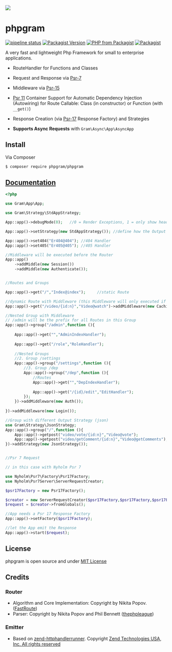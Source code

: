 [![](https://gitlab.com/grammm/php-gram/phpgram/raw/master/docs/img/Feather_writing.svg.png)](https://gitlab.com/grammm/php-gram/phpgram)

# phpgram

[![pipeline status](https://gitlab.com/grammm/php-gram/phpgram/badges/master/pipeline.svg)](https://gitlab.com/grammm/php-gram/phpgram/commits/master)
[![Packagist Version](https://img.shields.io/packagist/v/phpgram/phpgram)](https://packagist.org/packages/phpgram/phpgram)
[![PHP from Packagist](https://img.shields.io/packagist/php-v/phpgram/phpgram)](https://gitlab.com/grammm/php-gram/phpgram/blob/master/composer.json)
[![Packagist](https://img.shields.io/packagist/l/phpgram/phpgram)](https://gitlab.com/grammm/php-gram/phpgram/blob/master/LICENSE)

A very fast and lightweight Php Framework for small to enterprise applications.

- RouteHandler for Functions and Classes

- Request and Response via [Psr-7](https://www.php-fig.org/psr/psr-7/) 

- Middleware via [Psr-15](https://www.php-fig.org/psr/psr-15/) 

- [Psr 11](https://www.php-fig.org/psr/psr-11/) Container Support for Automatic Dependency Injection (Autowiring) for Route Callable: Class (in constructor) or Function (with ``__get()``)

- Response Creation (via [Psr-17](https://www.php-fig.org/psr/psr-17/) Response Factory) and Strategies

- **Supports Async Requests** with `Gram\Async\App\AsyncApp`

## Install

Via Composer

``` bash
$ composer require phpgram/phpgram
```

## [Documentation](https://gitlab.com/grammm/php-gram/phpgram/blob/master/docs/index.md)

````php
<?php

use Gram\App\App;

use Gram\Strategy\StdAppStrategy;

App::app()->debugMode(0);	//0 = Render Exceptions, 1 = only show headline, 2 = show nothing

App::app()->setStrategy(new StdAppStrategy()); //define how the Output will be created

App::app()->set404("Er404@404"); //404 Handler
App::app()->set405("Er405@405"); //405 Handler

//Middleware will be executed before the Router
App::app()
	->addMiddle(new Session())
	->addMiddle(new Authenticate());


//Routes and Groups

App::app()->get("/","Index@index"); 	//static Route

//dynamic Route with Middleware (this Middleware will only executed if the Routes is matched
App::app()->get("/video/{id:n}","Video@watch")->addMiddleware(new Caching);

//Nested Group with Middleware
// /admin will be the prefix for all Routes in this Group
App::app()->group("/admin",function (){
	
	App::app()->get("","AdminIndexHandler");
	
	App::app()->get("/role","RoleHandler");
	
	//Nested Groups
	//2. Group /settings
	App::app()->group("/settings",function (){
		//3. Group /dep
		App::app()->group("/dep",function (){
			//Routes
			App::app()->get("","DepIndexHandler");
			
			App::app()->get("/{id}/edit","EditHandler");
		});
	})->addMiddleware(new Auth());
	
})->addMiddleware(new Login());

//Group with different Output Strategy (json)
use Gram\Strategy\JsonStrategy;
App::app()->group("/",function (){
	App::app()->getpost("video/vote/{id:n}","Video@vote");
	App::app()->getpost("video/getComment/{id:n}","Video@getComments");
})->addStrategy(new JsonStrategy());


//Psr 7 Request

// in this case with Nyholm Psr 7

use Nyholm\Psr7\Factory\Psr17Factory;
use Nyholm\Psr7Server\ServerRequestCreator;

$psr17Factory = new Psr17Factory();

$creator = new ServerRequestCreator($psr17Factory,$psr17Factory,$psr17Factory,$psr17Factory);
$request = $creator->fromGlobals();

//App needs a Psr 17 Response Factory
App::app()->setFactory($psr17Factory);

//let the App emit the Response
App::app()->start($request);
````

## License

phpgram is open source and under [MIT License](https://gitlab.com/grammm/php-gram/phpgram/blob/master/LICENSE)

## Credits
### Router
- Algorithm and Core Implementation: Copyright by Nikita Popov. ([FastRoute](https://github.com/nikic/FastRoute))
- Parser: Copyright by Nikita Popov and Phil Bennett ([thephpleague](https://github.com/thephpleague/route))

### Emitter
- Based on [zend-httphandlerrunner](https://github.com/zendframework/zend-httphandlerrunner). Copyright [Zend Technologies USA, Inc. All rights reserved](https://github.com/zendframework/zend-httphandlerrunner/blob/master/LICENSE.md)
